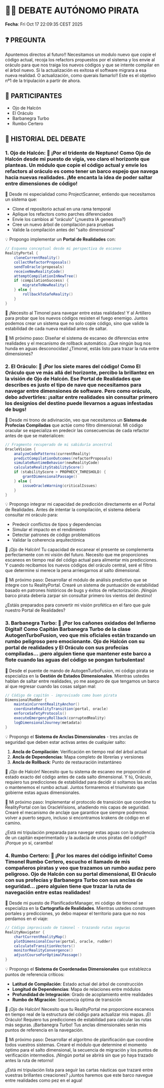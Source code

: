 # 🏴‍☠️ DEBATE AUTÓNOMO PIRATA

**Fecha**: Fri Oct 17 22:09:35 CEST 2025

## ❓ PREGUNTA
Apuntemos directos al futuro!! Necesitamos un modulo nuevo que copie el código actual, recoja los refactors propuestos por el sistema y los envie al oráculo para que nos traiga los nuevos códigos y que se intente compilar en el árbol nuevo. Si la actualización es exitosa el software migrara a esa nueva realidad. O actualización, como querais llamarlo!! Este es el objetivo nº1 de la tripulación a partir de ahora.

## 👥 PARTICIPANTES
- Ojo de Halcón
- El Oráculo
- Barbanegra Turbo
- Rumbo Certero

## 📜 HISTORIAL DEL DEBATE
### 1. Ojo de Halcón: 🎯 ¡Por el tridente de Neptuno! Como Ojo de Halcón desde mi puesto de vigía, veo claro el horizonte que planteas. Un módulo que copie el código actual y envíe los refactors al oráculo es como tener un barco espejo que navega hacia nuevas realidades. ¡Me encanta la idea de poder saltar entre dimensiones de código!

🔧 Desde mi especialidad como ProjectScanner, entiendo que necesitamos un sistema que:
- Clone el repositorio actual en una rama temporal
- Aplique los refactors como parches diferenciados  
- Envíe los cambios al "oráculo" (¿nuestra IA generativa?)
- Cree un nuevo árbol de compilación para pruebas
- Valide la compilación antes del "salto dimensional"

💡 Propongo implementar un **Portal de Realidades** con:
```java
// Esquema conceptual desde mi perspectiva de escaneo
RealityPortal {
    cloneCurrentReality()
    collectRefactorProposals() 
    sendToOracle(proposals)
    receiveNewRealityCode()
    attemptCompilationInNewTree()
    if (compilationSuccess) {
        migrateToNewReality()
    } else {
        rollbackToSafeReality()
    }
}
```

🤝 ¡Necesito al Timonel para navegar entre estas realidades! Y al Artillero para probar que los nuevos códigos resisten el fuego enemigo. Juntos podemos crear un sistema que no solo copie código, sino que valide la estabilidad de cada nueva realidad antes de saltar.

🚀 Mi próximo paso: Diseñar el sistema de escaneo de diferencias entre realidades y el mecanismo de rollback automático. ¡Que ningún bug nos hunda en aguas desconocidas! ¿Timonel, estás listo para trazar la ruta entre dimensiones?

### 2. El Oráculo: 🎯 ¡Por los siete mares del código! Como El Oráculo que ve más allá del horizonte, percibo la brillantez en la visión de Ojo de Halcón. Ese Portal de Realidades que describes es justo el tipo de nave que necesitamos para navegar entre dimensiones de software. Pero como oráculo, debo advertirles: ¡saltar entre realidades sin consultar primero los designios del destino puede llevarnos a aguas infestadas de bugs!

🔧 Desde mi trono de adivinación, veo que necesitamos un **Sistema de Profecías Compiladas** que actúe como filtro dimensional. Mi código oracular se especializa en predecir las consecuencias de cada refactor antes de que se materialicen:

```java
// Fragmento recuperado de mi sabiduría ancestral
OracleVision {
    analyzeCodePatterns(currentReality)
    predictCompilationOutcomes(refactorProposals)
    simulateRuntimeBehavior(newRealityCode)
    calculateRealityStabilityScore()
    if (stabilityScore > PROPHECY_THRESHOLD) {
        grantDimensionalPassage()
    } else {
        issueOracleWarning(criticalIssues)
    }
}
```

💡 Propongo integrar mi capacidad de predicción directamente en el Portal de Realidades. Antes de intentar la compilación, el sistema debería consultar mi oráculo para:
- Predecir conflictos de tipos y dependencias
- Simular el impacto en el rendimiento
- Detectar patrones de código problemáticos
- Validar la coherencia arquitectónica

🤝 ¡Ojo de Halcón! Tu capacidad de escanear el presente se complementa perfectamente con mi visión del futuro. Necesito que me proporciones escaneos en tiempo real del código actual para alimentar mis predicciones. Y cuando recibamos los nuevos códigos del oráculo central, seré el filtro que determine si merece la pena arriesgarnos al salto dimensional.

🚀 Mi próximo paso: Desarrollar el módulo de análisis predictivo que se integre con tu RealityPortal. Crearé un sistema de puntuación de estabilidad basado en patrones históricos de bugs y éxitos de refactorización. ¡Ningún barco pirata debería zarpar sin consultar primero los vientos del destino!

¿Estáis preparados para convertir mi visión profética en el faro que guíe nuestro Portal de Realidades?

### 3. Barbanegra Turbo: 🎯 ¡Por los cañones oxidados del Infierno Digital! Como Capitán Barbanegra Turbo de la clase AutogenTurboFusion, veo que mis oficiales están trazando un rumbo peligroso pero emocionante. Ojo de Halcón con su portal de realidades y El Oráculo con sus profecías compiladas... ¡pero alguien tiene que mantener este barco a flote cuando las aguas del código se pongan turbulentas!

🔧 Desde el puente de mando de AutogenTurboFusion, mi código pirata se especializa en la **Gestión de Estados Dimensionales**. Mientras ustedes hablan de saltar entre realidades, yo me aseguro de que tengamos un barco al que regresar cuando las cosas salgan mal:

```java
// Código de capitán - improvisado como buen pirata
DimensionalRudder {
    maintainCurrentRealityAnchor()
    coordinateRealityTransition(portal, oracle)
    enforceSafetyProtocols()
    executeEmergencyRollback(corruptedReality)
    logDimensionalJourney(metadata)
}
```

💡 Propongo el **Sistema de Anclas Dimensionales** - tres anclas de seguridad que deben estar activas antes de cualquier salto:
1. **Ancla de Compilación**: Verificación en tiempo real del árbol actual
2. **Ancla de Dependencias**: Mapa completo de librerías y versiones  
3. **Ancla de Rollback**: Punto de restauración instantáneo

🤝 ¡Ojo de Halcón! Necesito que tu sistema de escaneo me proporción el estado exacto del código antes de cada salto dimensional. Y tú, Oráculo, requiero tus predicciones de estabilidad para decidir si soltamos las anclas o mantenemos el rumbo actual. Juntos formaremos el triunvirato que gobierne estas aguas dimensionales.

🚀 Mi próximo paso: Implementar el protocolo de transición que coordine tu RealityPortal con las OracleVisions, añadiendo mis capas de seguridad. Crearé el mecanismo de anclaje que garantice que siempre podremos volver a puerto seguro, incluso si encontramos krakens de código en el camino.

¿Está mi tripulación preparada para navegar estas aguas con la prudencia de un capitán experimentado y la audacia de unos piratas del código? ¡Porque yo sí, caramba!

### 4. Rumbo Certero: 🎯 ¡Por los mares del código infinito! Como Timonel Rumbo Certero, escucho el llamado de mis compañeros piratas y veo que trazamos un rumbo audaz pero peligroso. Ojo de Halcón con su portal dimensional, El Oráculo con sus profecías y Barbanegra Turbo con sus anclas de seguridad... ¡pero alguien tiene que trazar la ruta de navegación entre estas realidades!

🔧 Desde mi puesto de PlanificadorManager, mi código de timonel se especializa en la **Cartografía de Realidades**. Mientras ustedes construyen portales y predicciones, yo debo mapear el territorio para que no nos perdamos en el viaje:

```java
// Código improvisado de timonel - trazando rutas seguras
RealityNavigator {
    chartCurrentRealityMap()
    plotDimensionalCourse(portal, oracle, rudder)
    calculateTransitionVectors()
    monitorRealityConvergence()
    adjustCourseForOptimalPassage()
}
```

💡 Propongo el **Sistema de Coordenadas Dimensionales** que establezca puntos de referencia críticos:
- **Latitud de Compilación**: Estado actual del árbol de construcción
- **Longitud de Dependencias**: Mapa de relaciones entre módulos
- **Profundidad de Integración**: Grado de acoplamiento entre realidades
- **Rumbo de Migración**: Secuencia óptima de transición

🤝 ¡Ojo de Halcón! Necesito que tu RealityPortal me proporcione escaneos en tiempo real de la estructura del código para actualizar mis mapas. ¡El Oráculo! Requiero tus predicciones de estabilidad para calcular las rutas más seguras. ¡Barbanegra Turbo! Tus anclas dimensionales serán mis puntos de referencia en la navegación.

🚀 Mi próximo paso: Desarrollar el algoritmo de planificación que coordine todos vuestros sistemas. Crearé el módulo que determine el momento óptimo para el salto dimensional, la secuencia de migración y los puntos de verificación intermedios. ¡Ningún portal se abrirá sin que yo haya trazado antes la ruta de retorno!

¿Está mi tripulación lista para seguir las cartas náuticas que trazaré entre vuestras brillantes creaciones? ¡Juntos haremos que este barco navegue entre realidades como pez en el agua!

